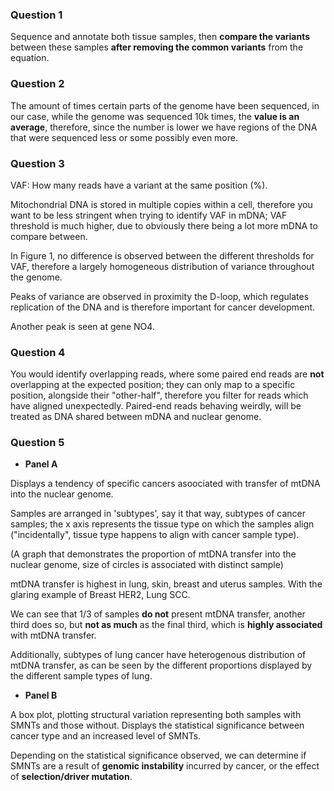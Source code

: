 ### Question 1

Sequence and annotate both tissue samples, then **compare the variants** between these samples **after removing the common variants** from the equation.

### Question 2

The amount of times certain parts of the genome have been sequenced, in our case, while the genome was sequenced 10k times, the **value is an average**, therefore, since the number is lower we have regions of the DNA that were sequenced less or some possibly even more.

### Question 3

VAF: How many reads have a variant at the same position (%).

Mitochondrial DNA is stored in multiple copies within a cell, therefore you want to be less stringent when trying to identify VAF in mDNA; VAF threshold is much higher, due to obviously there being a lot more mDNA to compare between.

In Figure 1, no difference is observed between the different thresholds for VAF, therefore a largely homogeneous distribution of variance throughout the genome. 

Peaks of variance are observed in proximity the D-loop, which regulates replication of the DNA and is therefore important for cancer development. 

Another peak is seen at gene NO4.

### Question 4

You would identify overlapping reads, where some paired end reads are **not** overlapping at the expected position; they can only map to a specific position, alongside their "other-half", therefore you filter for reads which have aligned unexpectedly. Paired-end reads behaving weirdly, will be treated as DNA shared between mDNA and nuclear genome.

### Question 5

* **Panel A**

Displays a tendency of specific cancers asoociated with transfer of mtDNA into the nuclear genome. 

Samples are arranged in 'subtypes', say it that way, subtypes of cancer samples; the x axis represents the tissue type on which the samples align ("incidentally", tissue type happens to align with cancer sample type).

(A graph that demonstrates the proportion of mtDNA transfer into the nuclear genome, size of circles is associated with distinct sample) 

mtDNA transfer is highest in lung, skin, breast and uterus samples. With the glaring example of Breast HER2, Lung SCC.

We can see that 1/3 of samples **do not** present mtDNA transfer, another third does so, but **not as much** as the final third, which is **highly associated** with mtDNA transfer. 

Additionally, subtypes of lung cancer have heterogenous distribution of mtDNA transfer, as can be seen by the different proportions displayed by the different sample types of lung.

* **Panel B**

A box plot, plotting structural variation representing both samples with SMNTs and those without. Displays the statistical significance between cancer type and an increased level of SMNTs.

Depending on the statistical significance observed, we can determine if SMNTs are a result of **genomic instability** incurred by cancer, or the effect of **selection/driver mutation**.

